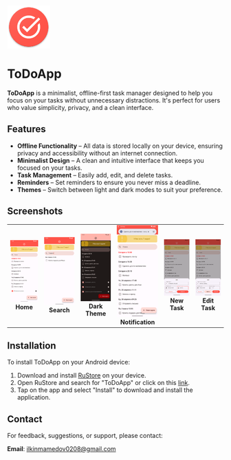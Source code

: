 <img src="app/src/main/res/mipmap-xxxhdpi/ic_launcher.png" alt="ToDoApp" width="100" /><h1>ToDoApp</h1>

**ToDoApp** is a minimalist, offline-first task manager designed to help you focus on your tasks without unnecessary distractions. It's perfect for users who value simplicity, privacy, and a clean interface.

## Features

- **Offline Functionality** – All data is stored locally on your device, ensuring privacy and accessibility without an internet connection.
- **Minimalist Design** – A clean and intuitive interface that keeps you focused on your tasks.
- **Task Management** – Easily add, edit, and delete tasks.
- **Reminders** – Set reminders to ensure you never miss a deadline.
- **Themes** – Switch between light and dark modes to suit your preference.

## Screenshots

<table>
  <tr>
    <td align="center">
      <img src="screenshots/HomeScreenshot.png" alt="Home" width="150" /><br/>
      <strong>Home</strong>
    </td>
    <td align="center">
      <img src="screenshots/SearchScreenshot.png" alt="Search" width="150" /><br/>
      <strong>Search</strong>
    </td>
    <td align="center">
      <img src="screenshots/DarkThemeScreenshot.png" alt="Dark Theme" width="150" /><br/>
      <strong>Dark Theme</strong>
    </td>
     <td align="center">
      <img src="screenshots/NotificationScreenshot.png" alt="Notification" width="150" /><br/>
      <strong>Notification</strong>
    </td>
    <td align="center">
      <img src="screenshots/NewTaskScreenshot.png" alt="New Task" width="150" /><br/>
      <strong>New Task</strong>
    </td>
    <td align="center">
      <img src="screenshots/EditTaskScreenshot.png" alt="Edit Task" width="150" /><br/>
      <strong>Edit Task</strong>
    </td>
  </tr>
</table>

## Installation

To install ToDoApp on your Android device:

1. Download and install [RuStore](https://www.rustore.ru/) on your device.
2. Open RuStore and search for "ToDoApp" or click on this [link](https://www.rustore.ru/catalog/app/io.github.mamedovilkin.todoapp).
3. Tap on the app and select "Install" to download and install the application.

## Contact

For feedback, suggestions, or support, please contact:

**Email**: [ilkinmamedov0208@gmail.com](mailto:ilkinmamedov0208@gmail.com)

